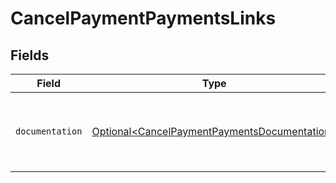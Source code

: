 # CancelPaymentPaymentsLinks


## Fields

| Field                                                                                                      | Type                                                                                                       | Required                                                                                                   | Description                                                                                                |
| ---------------------------------------------------------------------------------------------------------- | ---------------------------------------------------------------------------------------------------------- | ---------------------------------------------------------------------------------------------------------- | ---------------------------------------------------------------------------------------------------------- |
| `documentation`                                                                                            | [Optional\<CancelPaymentPaymentsDocumentation>](../../models/errors/CancelPaymentPaymentsDocumentation.md) | :heavy_minus_sign:                                                                                         | The URL to the generic Mollie API error handling guide.                                                    |
